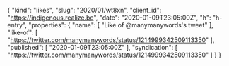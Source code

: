 {
  "kind": "likes",
  "slug": "2020/01/wt8xn",
  "client_id": "https://indigenous.realize.be",
  "date": "2020-01-09T23:05:00Z",
  "h": "h-entry",
  "properties": {
    "name": [
      "Like of @manymanywords's tweet"
    ],
    "like-of": [
      "https://twitter.com/manymanywords/status/1214999342509113350"
    ],
    "published": [
      "2020-01-09T23:05:00Z"
    ],
    "syndication": [
      "https://twitter.com/manymanywords/status/1214999342509113350"
    ]
  }
}
